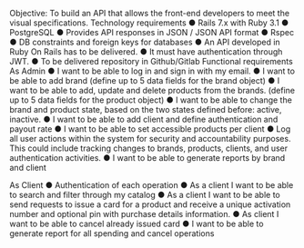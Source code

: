 Objective: To build an API that allows the front-end developers to meet the visual
specifications.
Technology requirements
● Rails 7.x with Ruby 3.1
● PostgreSQL
● Provides API responses in JSON / JSON API format
● Rspec
● DB constraints and foreign keys for databases
● An API developed in Ruby On Rails has to be delivered.
● It must have authentication through JWT.
● To be delivered repository in Github/Gitlab
Functional requirements
As Admin
● I want to be able to log in and sign in with my email.
● I want to be able to add brand (define up to 5 data fields for the brand object)
● I want to be able to add, update and delete products from the brands. (define
up to 5 data fields for the product object)
● I want to be able to change the brand and product state, based on the two
states defined before: active, inactive.
● I want to be able to add client and define authentication and payout rate
● I want to be able to set accessible products per client
● Log all user actions within the system for security and accountability purposes.
This could include tracking changes to brands, products, clients, and user
authentication activities.
● I want to be able to generate reports by brand and client

As Client
● Authentication of each operation
● As a client I want to be able to search and filter through my catalog
● As a client I want to be able to send requests to issue a card for a product and
receive a unique activation number and optional pin with purchase details
information.
● As client I want to be able to cancel already issued card
● I want to be able to generate report for all spending and cancel operations
